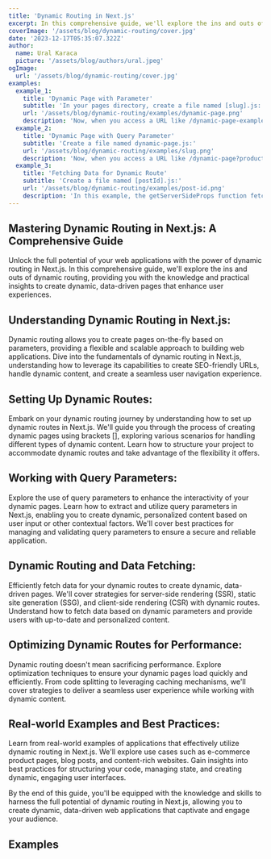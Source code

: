 ```yaml
---
title: 'Dynamic Routing in Next.js'
excerpt: In this comprehensive guide, we'll explore the ins and outs of dynamic routing, providing you with the knowledge and practical insights to create dynamic, data-driven pages that enhance user experiences.'
coverImage: '/assets/blog/dynamic-routing/cover.jpg'
date: '2023-12-17T05:35:07.322Z'
author:
  name: Ural Karaca
  picture: '/assets/blog/authors/ural.jpeg'
ogImage:
  url: '/assets/blog/dynamic-routing/cover.jpg'
examples:
  example_1: 
    title: 'Dynamic Page with Parameter'
    subtitle: 'In your pages directory, create a file named [slug].js:'
    url: '/assets/blog/dynamic-routing/examples/dynamic-page.png'
    description: 'Now, when you access a URL like /dynamic-page-example, it will render the DynamicPage component with the corresponding slug parameter.'
  example_2: 
    title: 'Dynamic Page with Query Parameter'
    subtitle: 'Create a file named dynamic-page.js:'
    url: '/assets/blog/dynamic-routing/examples/slug.png'
    description: 'Now, when you access a URL like /dynamic-page?productId=123, it will render the DynamicPage component with the corresponding productId query parameter.'
  example_3: 
    title: 'Fetching Data for Dynamic Route'
    subtitle: 'Create a file named [postId].js:'
    url: '/assets/blog/dynamic-routing/examples/post-id.png'
    description: 'In this example, the getServerSideProps function fetches data for the dynamic route (postId). The data is then passed as props to the Post component. These examples cover basic scenarios, and you can build upon them based on the specific requirements of your project. Remember to adapt the code to suit your application structure and needs.'
---
```


## Mastering Dynamic Routing in Next.js: A Comprehensive Guide

Unlock the full potential of your web applications with the power of dynamic routing in Next.js. In this comprehensive guide, we'll explore the ins and outs of dynamic routing, providing you with the knowledge and practical insights to create dynamic, data-driven pages that enhance user experiences.

## Understanding Dynamic Routing in Next.js:
Dynamic routing allows you to create pages on-the-fly based on parameters, providing a flexible and scalable approach to building web applications. Dive into the fundamentals of dynamic routing in Next.js, understanding how to leverage its capabilities to create SEO-friendly URLs, handle dynamic content, and create a seamless user navigation experience.

## Setting Up Dynamic Routes:
Embark on your dynamic routing journey by understanding how to set up dynamic routes in Next.js. We'll guide you through the process of creating dynamic pages using brackets [], exploring various scenarios for handling different types of dynamic content. Learn how to structure your project to accommodate dynamic routes and take advantage of the flexibility it offers.

## Working with Query Parameters:
Explore the use of query parameters to enhance the interactivity of your dynamic pages. Learn how to extract and utilize query parameters in Next.js, enabling you to create dynamic, personalized content based on user input or other contextual factors. We'll cover best practices for managing and validating query parameters to ensure a secure and reliable application.

## Dynamic Routing and Data Fetching:
Efficiently fetch data for your dynamic routes to create dynamic, data-driven pages. We'll cover strategies for server-side rendering (SSR), static site generation (SSG), and client-side rendering (CSR) with dynamic routes. Understand how to fetch data based on dynamic parameters and provide users with up-to-date and personalized content.

## Optimizing Dynamic Routes for Performance:
Dynamic routing doesn't mean sacrificing performance. Explore optimization techniques to ensure your dynamic pages load quickly and efficiently. From code splitting to leveraging caching mechanisms, we'll cover strategies to deliver a seamless user experience while working with dynamic content.

## Real-world Examples and Best Practices:
Learn from real-world examples of applications that effectively utilize dynamic routing in Next.js. We'll explore use cases such as e-commerce product pages, blog posts, and content-rich websites. Gain insights into best practices for structuring your code, managing state, and creating dynamic, engaging user interfaces.

By the end of this guide, you'll be equipped with the knowledge and skills to harness the full potential of dynamic routing in Next.js, allowing you to create dynamic, data-driven web applications that captivate and engage your audience.

## Examples